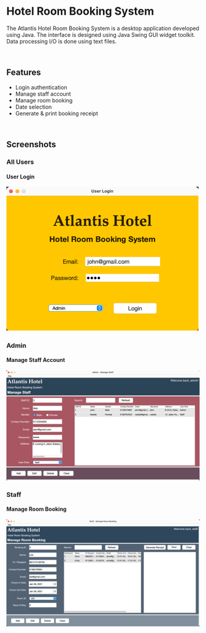 # Hotel Room Booking System
The Atlantis Hotel Room Booking System is a desktop application developed using Java. The interface is designed using Java Swing GUI widget toolkit. Data processing I/O is done using text files.

<br>

## Features
* Login authentication
* Manage staff account
* Manage room booking
* Date selection
* Generate & print booking receipt

<br>

## Screenshots
### All Users
#### User Login
<img src="images/user_login.png" width="640px" alt="User Login">

<br>

### Admin
#### Manage Staff Account
<img src="images/manage_staff_account.png" width="640px" alt="Manage Staff Account">

<br>

### Staff
#### Manage Room Booking
<img src="images/manage_room_booking.png" width="640px" alt="Manage Room Booking">
